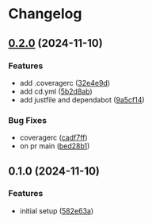 # Changelog

## [0.2.0](https://github.com/seblum/template-python/compare/v0.1.0...v0.2.0) (2024-11-10)


### Features

* add .coveragerc ([32e4e9d](https://github.com/seblum/template-python/commit/32e4e9d4b467f1bd2b75d5a1176a4c36b776ad9a))
* add cd.yml ([5b2d8ab](https://github.com/seblum/template-python/commit/5b2d8ab6e92c595673f3ddcafd4947e47315a7e5))
* add justfile and dependabot ([9a5cf14](https://github.com/seblum/template-python/commit/9a5cf14caa86af8fc9c9310106db393539af2824))


### Bug Fixes

* coveragerc ([cadf7ff](https://github.com/seblum/template-python/commit/cadf7ff9980b4e4241d0e8b95d88043d2793f09c))
* on pr main ([bed28b1](https://github.com/seblum/template-python/commit/bed28b1446d7f5fd733fb75e1e551dcc26eac1c6))

## 0.1.0 (2024-11-10)


### Features

* initial setup ([582e63a](https://github.com/seblum/template-python/commit/582e63aeff396314b92666b62b3a8a61c0f0da10))
